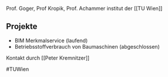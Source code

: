 Prof. Goger, Prof Kropik, Prof. Achammer 
institut der [[TU Wien]]

## Projekte 
- BIM Merkmalservice (laufend)
- Betriebsstoffverbrauch von Baumaschinen (abgeschlossen)

Kontakt durch [[Peter Kremnitzer]]

#TUWien 